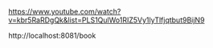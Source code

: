 https://www.youtube.com/watch?v=kbr5RaRDgQk&list=PLS1QulWo1RIZ5Vy1lyTlfjqtbut9BijN9

http://localhost:8081/book
